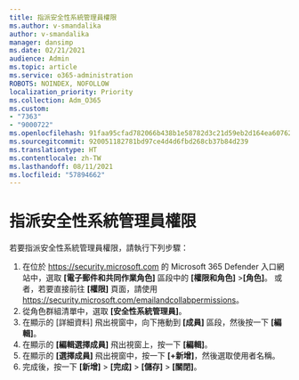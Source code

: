 ```yaml
---
title: 指派安全性系統管理員權限
ms.author: v-smandalika
author: v-smandalika
manager: dansimp
ms.date: 02/21/2021
audience: Admin
ms.topic: article
ms.service: o365-administration
ROBOTS: NOINDEX, NOFOLLOW
localization_priority: Priority
ms.collection: Adm_O365
ms.custom:
- "7363"
- "9000722"
ms.openlocfilehash: 91faa95cfad782066b438b1e58782d3c21d59eb2d164ea6076238f6ea98aa1bd
ms.sourcegitcommit: 920051182781bd97ce4d4d6fbd268cb37b84d239
ms.translationtype: HT
ms.contentlocale: zh-TW
ms.lasthandoff: 08/11/2021
ms.locfileid: "57894662"
---
```

# <a name="assign-security-administrator-permissions"></a>指派安全性系統管理員權限

若要指派安全性系統管理員權限，請執行下列步驟：

1. 在位於 <https://security.microsoft.com> 的 Microsoft 365 Defender 入口網站中，選取 **[電子郵件和共同作業角色]** 區段中的 **[權限和角色]** \>**[角色]**。 或者，若要直接前往 **[權限]** 頁面，請使用 <https://security.microsoft.com/emailandcollabpermissions>。
2. 從角色群組清單中，選取 **[安全性系統管理員]**。
3. 在顯示的 [詳細資料] 飛出視窗中，向下捲動到 **[成員]** 區段，然後按一下 **[編輯]**。
4. 在顯示的 **[編輯選擇成員]** 飛出視窗上，按一下 **[編輯]**。
5. 在顯示的 **[選擇成員]** 飛出視窗中，按一下 **[+新增]**，然後選取使用者名稱。
6. 完成後，按一下 **[新增]** \> **[完成]** \> **[儲存]** \> **[關閉]**。
